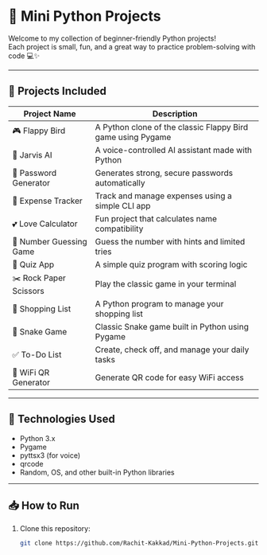 # 🐍 Mini Python Projects

Welcome to my collection of beginner-friendly Python projects!  
Each project is small, fun, and a great way to practice problem-solving with code 💻✨

---

## 📂 Projects Included

| Project Name            | Description                                      |
|------------------------|--------------------------------------------------|
| 🎮 Flappy Bird          | A Python clone of the classic Flappy Bird game using Pygame |
| 🧠 Jarvis AI            | A voice-controlled AI assistant made with Python |
| 🔐 Password Generator   | Generates strong, secure passwords automatically |
| 💸 Expense Tracker      | Track and manage expenses using a simple CLI app |
| 💕 Love Calculator      | Fun project that calculates name compatibility |
| 🎲 Number Guessing Game | Guess the number with hints and limited tries |
| 🧠 Quiz App             | A simple quiz program with scoring logic |
| ✂️ Rock Paper Scissors  | Play the classic game in your terminal |
| 🛒 Shopping List        | A Python program to manage your shopping list |
| 🐍 Snake Game           | Classic Snake game built in Python using Pygame |
| ✅ To-Do List           | Create, check off, and manage your daily tasks |
| 📶 WiFi QR Generator    | Generate QR code for easy WiFi access |

---

## 🔧 Technologies Used

- Python 3.x
- Pygame
- pyttsx3 (for voice)
- qrcode
- Random, OS, and other built-in Python libraries

---

## 📥 How to Run

1. Clone this repository:
   ```bash
   git clone https://github.com/Rachit-Kakkad/Mini-Python-Projects.git
